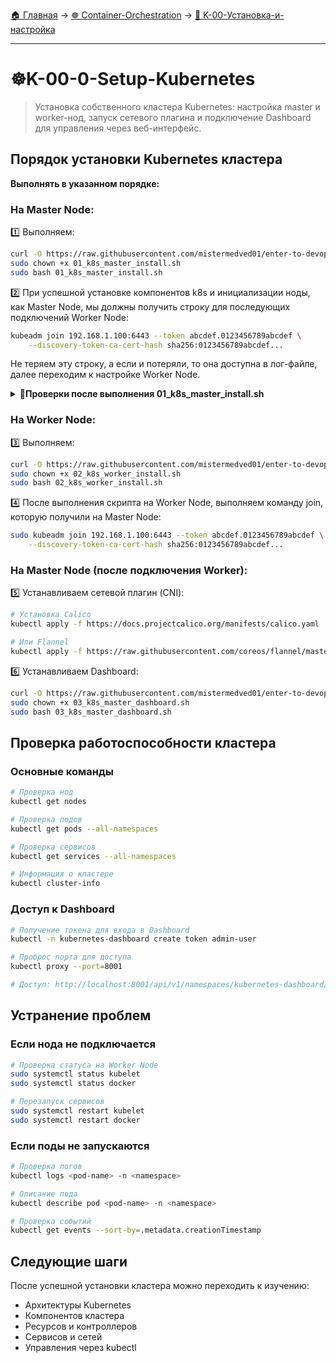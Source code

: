 [🏠 Главная](../../README.md) → [☸️ Container-Orchestration](../../README.md#-container-orchestration) → [🔨 K-00-Установка-и-настройка](../../README.md#-k-00-установка-и-настройка)

---

# ☸️K-00-0-Setup-Kubernetes
>Установка собственного кластера Kubernetes: настройка master и worker-нод, запуск сетевого плагина и подключение Dashboard для управления через веб-интерфейс.

## Порядок установки Kubernetes кластера

**Выполнять в указанном порядке:**

### На Master Node:
1️⃣ Выполняем:

```bash
curl -O https://raw.githubusercontent.com/mistermedved01/enter-to-devops/master/05-Container-Orchestration/scrips/01_k8s_master_install.sh
sudo chown +x 01_k8s_master_install.sh
sudo bash 01_k8s_master_install.sh
```

2️⃣ При успешной установке компонентов k8s и инициализации ноды, как Master Node, мы должны получить строку для последующих подключений Worker Node:

```bash
kubeadm join 192.168.1.100:6443 --token abcdef.0123456789abcdef \
    --discovery-token-ca-cert-hash sha256:0123456789abcdef...
```

Не теряем эту строку, а если и потеряли, то она доступна в лог-файле, далее переходим к настройке Worker Node.

<details>
<summary><b>🔧Проверки после выполнения 01_k8s_master_install.sh</b></summary>

---

### Проверка статуса кластера

```bash
# Проверка нод
kubectl get nodes

# Проверка подов в kube-system
kubectl get pods -n kube-system

# Проверка статуса кластера
kubectl cluster-info
```

### Настройка kubectl для пользователя

```bash
# Копирование конфигурации
mkdir -p $HOME/.kube
sudo cp -i /etc/kubernetes/admin.conf $HOME/.kube/config
sudo chown $(id -u):$(id -g) $HOME/.kube/config
```

---

</details>

### На Worker Node:
3️⃣ Выполняем:

```bash
curl -O https://raw.githubusercontent.com/mistermedved01/enter-to-devops/master/05-Container-Orchestration/scrips/02_k8s_worker_install.sh
sudo chown +x 02_k8s_worker_install.sh
sudo bash 02_k8s_worker_install.sh
```

4️⃣ После выполнения скрипта на Worker Node, выполняем команду join, которую получили на Master Node:

```bash
sudo kubeadm join 192.168.1.100:6443 --token abcdef.0123456789abcdef \
    --discovery-token-ca-cert-hash sha256:0123456789abcdef...
```

### На Master Node (после подключения Worker):
5️⃣ Устанавливаем сетевой плагин (CNI):

```bash
# Установка Calico
kubectl apply -f https://docs.projectcalico.org/manifests/calico.yaml

# Или Flannel
kubectl apply -f https://raw.githubusercontent.com/coreos/flannel/master/Documentation/kube-flannel.yml
```

6️⃣ Устанавливаем Dashboard:

```bash
curl -O https://raw.githubusercontent.com/mistermedved01/enter-to-devops/master/05-Container-Orchestration/scrips/03_k8s_master_dashboard.sh
sudo chown +x 03_k8s_master_dashboard.sh
sudo bash 03_k8s_master_dashboard.sh
```

## Проверка работоспособности кластера

### Основные команды

```bash
# Проверка нод
kubectl get nodes

# Проверка подов
kubectl get pods --all-namespaces

# Проверка сервисов
kubectl get services --all-namespaces

# Информация о кластере
kubectl cluster-info
```

### Доступ к Dashboard

```bash
# Получение токена для входа в Dashboard
kubectl -n kubernetes-dashboard create token admin-user

# Проброс порта для доступа
kubectl proxy --port=8001

# Доступ: http://localhost:8001/api/v1/namespaces/kubernetes-dashboard/services/https:kubernetes-dashboard:/proxy/
```

## Устранение проблем

### Если нода не подключается

```bash
# Проверка статуса на Worker Node
sudo systemctl status kubelet
sudo systemctl status docker

# Перезапуск сервисов
sudo systemctl restart kubelet
sudo systemctl restart docker
```

### Если поды не запускаются

```bash
# Проверка логов
kubectl logs <pod-name> -n <namespace>

# Описание пода
kubectl describe pod <pod-name> -n <namespace>

# Проверка событий
kubectl get events --sort-by=.metadata.creationTimestamp
```

## Следующие шаги

После успешной установки кластера можно переходить к изучению:
- Архитектуры Kubernetes
- Компонентов кластера
- Ресурсов и контроллеров
- Сервисов и сетей
- Управления через kubectl

